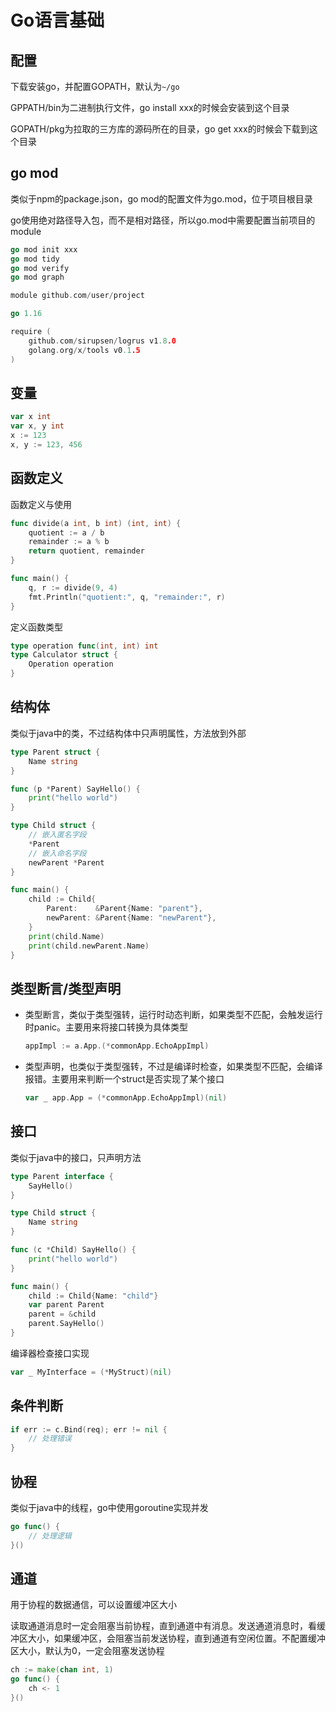 <!--
 * @Author: Hong.Zhang
 * @Date: 2024-06-23 09:30:49
 * @Description: 
-->
# Go语言基础

## 配置
下载安装go，并配置GOPATH，默认为`~/go`

GPPATH/bin为二进制执行文件，go install xxx的时候会安装到这个目录

GOPATH/pkg为拉取的三方库的源码所在的目录，go get xxx的时候会下载到这个目录

## go mod
类似于npm的package.json，go mod的配置文件为go.mod，位于项目根目录

go使用绝对路径导入包，而不是相对路径，所以go.mod中需要配置当前项目的module

```go
go mod init xxx
go mod tidy
go mod verify
go mod graph
```

```go
module github.com/user/project

go 1.16

require (
    github.com/sirupsen/logrus v1.8.0
    golang.org/x/tools v0.1.5
)
```

## 变量
```go
var x int
var x, y int
x := 123
x, y := 123, 456
```

## 函数定义

函数定义与使用

```go
func divide(a int, b int) (int, int) {
    quotient := a / b
    remainder := a % b
    return quotient, remainder
}

func main() {
    q, r := divide(9, 4)
    fmt.Println("quotient:", q, "remainder:", r)
}
```

定义函数类型

```go
type operation func(int, int) int
type Calculator struct {
    Operation operation
}
```

## 结构体
类似于java中的类，不过结构体中只声明属性，方法放到外部
```go
type Parent struct {
	Name string
}

func (p *Parent) SayHello() {
	print("hello world")
}

type Child struct {
	// 嵌入匿名字段
	*Parent
	// 嵌入命名字段
	newParent *Parent
}

func main() {
	child := Child{
		Parent:    &Parent{Name: "parent"},
		newParent: &Parent{Name: "newParent"},
	}
	print(child.Name)
	print(child.newParent.Name)
}
```

## 类型断言/类型声明

- 类型断言，类似于类型强转，运行时动态判断，如果类型不匹配，会触发运行时panic。主要用来将接口转换为具体类型

  ```go
  appImpl := a.App.(*commonApp.EchoAppImpl)
  ```

- 类型声明，也类似于类型强转，不过是编译时检查，如果类型不匹配，会编译报错。主要用来判断一个struct是否实现了某个接口
  
  ```go
  var _ app.App = (*commonApp.EchoAppImpl)(nil)
  ```

## 接口

类似于java中的接口，只声明方法

```go
type Parent interface {
    SayHello()
}

type Child struct {
    Name string
}

func (c *Child) SayHello() {
    print("hello world")
}

func main() {
    child := Child{Name: "child"}
    var parent Parent
    parent = &child
    parent.SayHello()
}
```

编译器检查接口实现

```go
var _ MyInterface = (*MyStruct)(nil)
```

## 条件判断

```go
if err := c.Bind(req); err != nil {
    // 处理错误
}
```

## 协程

类似于java中的线程，go中使用goroutine实现并发

```go
go func() {
    // 处理逻辑
}()
```

## 通道

用于协程的数据通信，可以设置缓冲区大小

读取通道消息时一定会阻塞当前协程，直到通道中有消息。发送通道消息时，看缓冲区大小，如果缓冲区，会阻塞当前发送协程，直到通道有空闲位置。不配置缓冲区大小，默认为0，一定会阻塞发送协程

```go
ch := make(chan int, 1)
go func() {
    ch <- 1
}()
```
